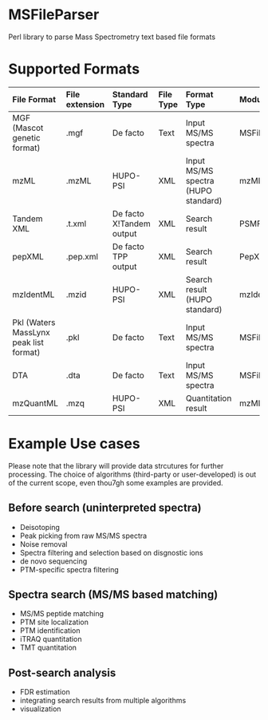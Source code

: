 # MSFileParser
Perl library to parse Mass Spectrometry text based file formats

# Supported Formats
|File Format |File extension|Standard Type |File Type |Format Type |Module|
|:----|:----|:----|:----|:----|:----|
|MGF (Mascot genetic format)|.mgf|De facto|Text| Input MS/MS spectra|MSFileParser.pm|
|mzML|.mzML|HUPO-PSI|XML| Input MS/MS spectra (HUPO standard)|mzMLParser.pm|
|Tandem XML|.t.xml|De facto X!Tandem output|XML| Search result|PSMFileIO.pm|
|pepXML|.pep.xml|De facto TPP output|XML| Search result|PepXMLParser.pm|
|mzIdentML|.mzid|HUPO-PSI|XML| Search result (HUPO standard) |mzIdentMLParser.pm|
|Pkl (Waters MassLynx peak list format)|.pkl|De facto|Text| Input MS/MS spectra|MSFileParser|
|DTA|.dta|De facto|Text| Input MS/MS spectra|MSFileParser|
|mzQuantML|.mzq|HUPO-PSI|XML| Quantitation result|mzMLQuant.pm|

# Example Use cases
Please note that the library will provide data strcutures for further processing. The choice of algorithms (third-party or user-developed) is out of the current scope, even thou7gh some examples are provided.
## Before search (uninterpreted spectra)
* Deisotoping
* Peak picking from raw MS/MS spectra
* Noise removal
* Spectra filtering and selection based on disgnostic ions
* de novo sequencing
* PTM-specific spectra filtering

## Spectra search (MS/MS based matching)
* MS/MS peptide matching
* PTM site localization
* PTM identification
* iTRAQ quantitation
* TMT quantitation

## Post-search analysis
* FDR estimation 
* integrating search results from multiple algorithms
* visualization
